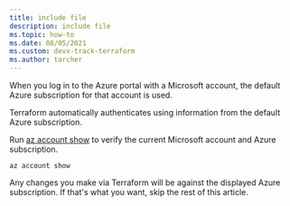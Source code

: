 ```yaml
---
title: include file
description: include file
ms.topic: how-to
ms.date: 08/05/2021
ms.custom: devx-track-terraform
ms.author: tarcher
---
```


When you log in to the Azure portal with a Microsoft account, the default Azure subscription for that account is used.

Terraform automatically authenticates using information from the default Azure subscription.

Run [az account show](/cli/azure/account?#az_account_show) to verify the current Microsoft account and Azure subscription.

```azurecli
az account show
```

Any changes you make via Terraform will be against the displayed Azure subscription. If that's what you want, skip the rest of this article.
